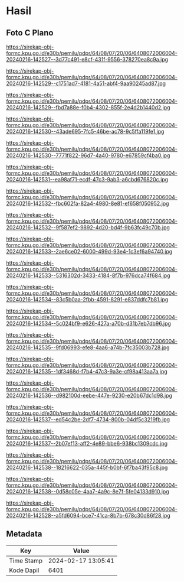 # Hasil

## Foto C Plano

https://sirekap-obj-formc.kpu.go.id/e30b/pemilu/pdpr/64/08/07/20/06/6408072006004-20240216-142527--3d77c491-e8cf-431f-9556-378270ea8c9a.jpg

https://sirekap-obj-formc.kpu.go.id/e30b/pemilu/pdpr/64/08/07/20/06/6408072006004-20240216-142529--c1751ad7-4181-4a51-abf4-9aa90245ad87.jpg

https://sirekap-obj-formc.kpu.go.id/e30b/pemilu/pdpr/64/08/07/20/06/6408072006004-20240216-142529--fbd7a88e-f0b4-4302-855f-2e4d2b1440d2.jpg

https://sirekap-obj-formc.kpu.go.id/e30b/pemilu/pdpr/64/08/07/20/06/6408072006004-20240216-142530--43ade695-7fc5-46be-ac78-9c5ffa119fe1.jpg

https://sirekap-obj-formc.kpu.go.id/e30b/pemilu/pdpr/64/08/07/20/06/6408072006004-20240216-142530--7771f822-96d7-4a40-9780-e67859cf4ba0.jpg

https://sirekap-obj-formc.kpu.go.id/e30b/pemilu/pdpr/64/08/07/20/06/6408072006004-20240216-142531--ea98af71-ecdf-47c3-9ab3-a6cbd676820c.jpg

https://sirekap-obj-formc.kpu.go.id/e30b/pemilu/pdpr/64/08/07/20/06/6408072006004-20240216-142532--fbc602fa-82a4-4980-8e81-ef658f050952.jpg

https://sirekap-obj-formc.kpu.go.id/e30b/pemilu/pdpr/64/08/07/20/06/6408072006004-20240216-142532--9f587ef2-9892-4d20-bd4f-9b63fc49c70b.jpg

https://sirekap-obj-formc.kpu.go.id/e30b/pemilu/pdpr/64/08/07/20/06/6408072006004-20240216-142533--2ae6ce02-6000-499d-93e4-1c3ef6a94740.jpg

https://sirekap-obj-formc.kpu.go.id/e30b/pemilu/pdpr/64/08/07/20/06/6408072006004-20240216-142533--5316302d-3433-4184-8f7b-976dca74f684.jpg

https://sirekap-obj-formc.kpu.go.id/e30b/pemilu/pdpr/64/08/07/20/06/6408072006004-20240216-142534--83c5b0aa-2fbb-4591-8291-e837ddfc7b81.jpg

https://sirekap-obj-formc.kpu.go.id/e30b/pemilu/pdpr/64/08/07/20/06/6408072006004-20240216-142534--5c024bf9-e626-427a-a70b-d31b7eb7db96.jpg

https://sirekap-obj-formc.kpu.go.id/e30b/pemilu/pdpr/64/08/07/20/06/6408072006004-20240216-142535--9fd06993-efe8-4aa6-a74b-7fc35003b728.jpg

https://sirekap-obj-formc.kpu.go.id/e30b/pemilu/pdpr/64/08/07/20/06/6408072006004-20240216-142535--1df3468d-f7b4-47c3-9a3e-cf98a413aa7a.jpg

https://sirekap-obj-formc.kpu.go.id/e30b/pemilu/pdpr/64/08/07/20/06/6408072006004-20240216-142536--d982100d-eebe-447e-9230-e20b67dc1d98.jpg

https://sirekap-obj-formc.kpu.go.id/e30b/pemilu/pdpr/64/08/07/20/06/6408072006004-20240216-142537--ed54c2be-2df7-4734-800b-04df5c3219fb.jpg

https://sirekap-obj-formc.kpu.go.id/e30b/pemilu/pdpr/64/08/07/20/06/6408072006004-20240216-142537--2b07ef13-aff2-4e89-bbe6-938bc1309cdc.jpg

https://sirekap-obj-formc.kpu.go.id/e30b/pemilu/pdpr/64/08/07/20/06/6408072006004-20240216-142538--18216622-035a-445f-b0bf-6f7ba43f95c8.jpg

https://sirekap-obj-formc.kpu.go.id/e30b/pemilu/pdpr/64/08/07/20/06/6408072006004-20240216-142538--0d58c05e-4aa7-4a9c-8e7f-5fe04133d910.jpg

https://sirekap-obj-formc.kpu.go.id/e30b/pemilu/pdpr/64/08/07/20/06/6408072006004-20240216-142528--a5fd6094-bce7-41ca-8b7b-678c30d86f28.jpg


## Metadata

| Key        | Value               |
| ---------- | ------------------- |
| Time Stamp | 2024-02-17 13:05:41 |
| Kode Dapil | 6401                |



